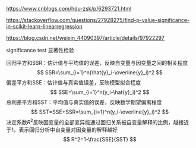 https://www.cnblogs.com/hdu-zsk/p/6293721.html

https://stackoverflow.com/questions/27928275/find-p-value-significance-in-scikit-learn-linearregression

https://blog.csdn.net/weixin_44090397/article/details/97922297

significance test 显著性检验



回归平方和SSR：估计值与平均值的误差，反映自变量与因变量之间的相关程度
$$
SSR=\sum_{i=1}^n(\hat{y}_i-\overline{y}_i)^2
$$
偏差平方和SSE：估计值与真实值误差，反映模型拟合程度
$$
SSE=\sum_{i=1}^n(y_i-\hat{y}_i)^2
$$
总利差平方和SST：平均值与真实值的误差，反映数学期望偏离程度
$$
SST=SSE+SSR=\sum_{i=1}^n(y_i-\overline{y}_i)^2
$$
决定系数$R^2$反映因变量的全部变异能通过回归关系被自变量解释的比例，越接近于1，表示回归分析中自变量对因变量的解释越好
$$
R^2=1-\frac{SSE}{SST}
$$
